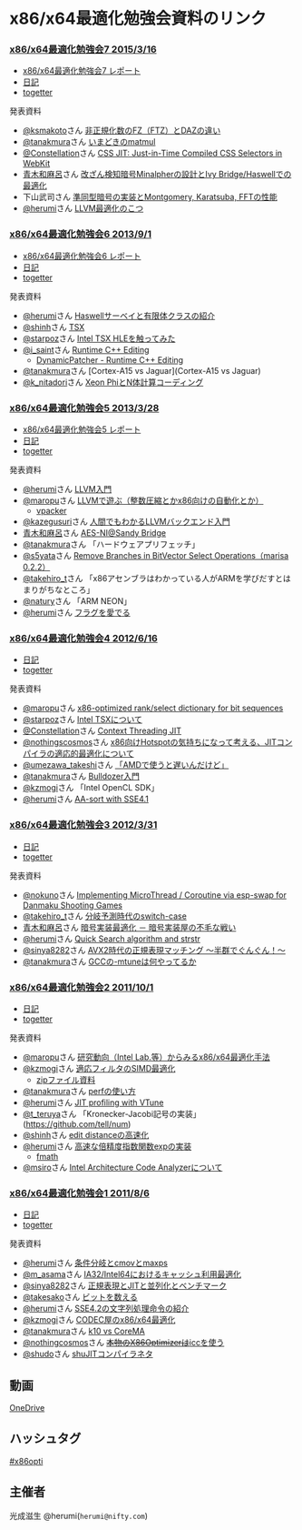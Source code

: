 x86/x64最適化勉強会資料のリンク
=====

### [x86/x64最適化勉強会7 2015/3/16](https://atnd.org/events/61785)
* [x86/x64最適化勉強会7 レポート](http://developer.cybozu.co.jp/tech/?p=8522)
* [日記](http://herumi.in.coocan.jp/diary/1503.html#16)
* [togetter](http://togetter.com/li/795831)

発表資料
* [@ksmakoto](https://twitter.com/ksmakoto)さん [非正規化数のFZ（FTZ）とDAZの違い](http://www.slideshare.net/ksmakoto/fz-and-daz-in-denormals-fz-daz)
* [@tanakmura](https://twitter.com/tanakmura)さん [いまどきのmatmul](http://int.main.jp/txt/matmul/)
* [@Constellation](https://twitter.com/Constellation)さん [CSS JIT: Just-in-Time Compiled CSS Selectors in WebKit](http://constellation.github.io/blog/2015/03/18/gave-a-talk-about-css-jit/)
* [青木和麻呂](http://flu.if0.org/~maro/j/diary/)さん [改ざん検知暗号Minalpherの設計とIvy Bridge/Haswellでの最適化](http://www.slideshare.net/herumi/minalpha)
* 下山武司さん [準同型暗号の実装とMontgomery, Karatsuba, FFTの性能](http://www.slideshare.net/herumi/x86-64study-shimov6)
* [@herumi](https://twitter.com/herumi)さん [LLVM最適化のこつ](http://www.slideshare.net/herumi/x86opti7)

### [x86/x64最適化勉強会6 2013/9/1](https://atnd.org/events/41227)
* [x86/x64最適化勉強会6 レポート](http://developer.cybozu.co.jp/tech/?p=5819)
* [日記](http://herumi.in.coocan.jp/diary/1309.html#1)
* [togetter](http://togetter.com/li/559012)

発表資料
* [@herumi](https://twitter.com/herumi)さん [Haswellサーベイと有限体クラスの紹介](http://www.slideshare.net/herumi/x86opti6)
* [@shinh](https://twitter.com/shinh)さん [TSX](http://shinh.skr.jp/slide/tsx/000.html)
* [@starpoz](https://twitter.com/starpoz)さん [Intel TSX HLEを触ってみた](starpoz)
* [@i_saint](https://twitter.com/i_saint)さん [Runtime C++ Editing](http://www.slideshare.net/i-saint/runtime-cediting)
    * [DynamicPatcher - Runtime C++ Editing](http://i-saint.hatenablog.com/entry/2013/06/06/212515)
* [@tanakmura](https://twitter.com/tanakmura)さん [Cortex-A15 vs Jaguar](Cortex-A15 vs Jaguar)
* [@k_nitadori](https://twitter.com/k_nitadori)さん [Xeon PhiとN体計算コーディング](http://www.slideshare.net/herumi/xeon-phin-x86x646knitadori)

### [x86/x64最適化勉強会5 2013/3/28](https://atnd.org/events/37417)
* [x86/x64最適化勉強会5 レポート](http://developer.cybozu.co.jp/tech/?p=4112)
* [日記](http://herumi.in.coocan.jp/diary/1303.html#28)
* [togetter](http://togetter.com/li/480158)

発表資料
* [@herumi](https://twitter.com/herumi)さん [LLVM入門](http://www.slideshare.net/herumi/llvm-17911004)
* [@maropu](https://twitter.com/maropu)さん [LLVMで遊ぶ（整数圧縮とかx86向けの自動化とか）](http://www.slideshare.net/maropu0804/llvmx86)
    * [vpacker](https://github.com/maropu/vpacker)
* [@kazegusuri](https://twitter.com/kazegusuri)さん [人間でもわかるLLVMバックエンド入門](https://speakerdeck.com/kazegusuri/ren-jian-demowakarullvmbatukuendoru-men)
* [青木和麻呂](http://flu.if0.org/~maro/j/diary/)さん [AES-NI@Sandy Bridge](http://www.slideshare.net/herumi/aesnisandy-bridge)
* [@tanakmura](https://twitter.com/tanakmura)さん 「ハードウェアプリフェッチ」
* [@s5yata](https://twitter.com/s5yata)さん [Remove Branches in BitVector Select Operations（marisa 0.2.2）](http://www.slideshare.net/s5yata/x86opti-05-s5yata)
* [@takehiro_t](https://twitter.com/takehiro_t)さん 「x86アセンブラはわかっている人がARMを学びだすとはまりがちなところ」
* [@natury](https://twitter.com/natury)さん 「ARM NEON」
* [@herumi](https://twitter.com/herumi)さん [フラグを愛でる](http://www.slideshare.net/herumi/carry-17911029)

### [x86/x64最適化勉強会4 2012/6/16](https://atnd.org/events/28847)
* [日記](http://herumi.in.coocan.jp/diary/1206.html#16)
* [togetter](http://togetter.com/li/322708)

発表資料
* [@maropu](https://twitter.com/maropu)さん [x86-optimized rank/select dictionary for bit sequences](http://www.slideshare.net/maropu0804/a-x86optimized-rankselect-dictionary-for-bit-sequences)
* [@starpoz](https://twitter.com/starpoz)さん [Intel TSXについて](http://www.slideshare.net/starpos/intel-tsx-x86opti4)
* [@Constellation](https://twitter.com/Constellation)さん [Context Threading JIT](http://constellation.github.com/slides/contents/20120616/presentation.html)
* [@nothingscosmos](https://twitter.com/nothingscosmos)さん [x86向けHotspotの気持ちになって考える、JITコンパイラの適応的最適化について](http://www.slideshare.net/nothingcosmos/x86hotspotjit)
* [@umezawa_takeshi](https://twitter.com/umezawa_takeshi)さん [ 「AMDで使うと遅いんだけど」](http://umezawa.dyndns.info/wordpress/?p=3226)
* [@tanakmura](https://twitter.com/tanakmura)さん [Bulldozer入門](http://int.main.jp/txt/bulldozer/)
* [@kzmogi](https://twitter.com/kzmogi)さん 「Intel OpenCL SDK」
* [@herumi](https://twitter.com/herumi)さん [AA-sort with SSE4.1](http://www.slideshare.net/herumi/x86opti4)

### [x86/x64最適化勉強会3 2012/3/31](https://atnd.org/events/25823)
* [日記](http://herumi.in.coocan.jp/diary/1203.html#31)
* [togetter](http://togetter.com/li/281704)

発表資料
* [@nokuno](https://twitter.com/nokuno)さん [Implementing MicroThread / Coroutine via esp-swap for Danmaku Shooting Games](http://www.slideshare.net/nokuno/implementing-microthread-coroutine-via-espswap-for-danmaku-shooting-games)
* [@takehiro_t](https://twitter.com/takehiro_t)さん [分岐予測時代のswitch-case](http://www.initialt.org/takehiro-switch-case.PDF)
* [青木和麻呂](http://flu.if0.org/~maro/j/diary/)さん [暗号実装最適化 － 暗号実装屋の不毛な戦い](http://herumi.in.coocan.jp/crypt/slide120404.pdf)
* [@herumi](https://twitter.com/herumi)さん [Quick Search algorithm and strstr](http://www.slideshare.net/herumi/x86opti3)
* [@sinya8282](https://twitter.com/sinya8282)さん [AVX2時代の正規表現マッチング ～半群でぐんぐん！～](http://www.slideshare.net/sinya8282/avx2)
* [@tanakmura](https://twitter.com/tanakmura)さん [GCCの-mtuneは何やってるか](http://int.main.jp/txt/gcc-mtune.html)

### [x86/x64最適化勉強会2 2011/10/1](https://atnd.org/events/19140)
* [日記](http://herumi.in.coocan.jp/diary/1110.html#1)
* [togetter](http://togetter.com/li/195531)

発表資料
* [@maropu](https://twitter.com/maropu)さん [研究動向（Intel Lab.等）からみるx86/x64最適化手法](http://www.slideshare.net/maropu0804/x86x64-9490137)
* [@kzmogi](https://twitter.com/kzmogi)さん [適応フィルタのSIMD最適化](http://www.marumo.ne.jp/junk/x86opti/2011_10_01_2nd/x86opti_02_kzmogi.pdf)
    * [zipファイル資料](http://www.marumo.ne.jp/junk/x86opti/2011_10_01_2nd/x86opti_02_kzmogi.zip)
* [@tanakmura](https://twitter.com/tanakmura)さん [perfの使い方](http://int.main.jp/txt/perf)
* [@herumi](https://twitter.com/herumi)さん [JIT profiling with VTune](http://www.slideshare.net/herumi/jit-code-profiling-with-vtune)
* [@t_teruya](https://twitter.com/t_teruya)さん 「Kronecker-Jacobi記号の実装」(https://github.com/tell/num)
* [@shinh](https://twitter.com/shinh)さん [edit distanceの高速化](http://shinh.skr.jp/slide/ed/000.html)
* [@herumi](https://twitter.com/herumi)さん [高速な倍精度指数関数expの実装](http://www.slideshare.net/herumi/exp-9499790)
    * [fmath](http://github.com/herumi/fmath)
* [@msiro](https://twitter.com/msiro)さん [Intel Architecture Code Analyzerについて](http://msirocoder.web.fc2.com/file/x86opti2_iaca.pdf)


### [x86/x64最適化勉強会1 2011/8/6](https://atnd.org/events/18360)
* [日記](http://herumi.in.coocan.jp/diary/1108.html#6)
* [togetter](http://togetter.com/li/171311)

発表資料
* [@herumi](https://twitter.com/herumi)さん [条件分岐とcmovとmaxps](http://www.slideshare.net/herumi/cmovmaxps)
* [@m_asama](https://twitter.com/m_asama)さん [IA32/Intel64におけるキャッシュ利用最適化](http://enog.jp/~masakazu/cache.pdf)
* [@sinya8282](https://twitter.com/sinya8282)さん [正規表現とJITと並列化とベンチマーク](http://swatmac.info/etc/x86opti_1/)
* [@takesako](https://twitter.com/takesako)さん [ビットを数える](http://www.slideshare.net/takesako/x86x64-sse42-popcnt)
* [@herumi](https://twitter.com/herumi)さん [SSE4.2の文字列処理命令の紹介](http://www.slideshare.net/herumi/sse42)
* [@kzmogi](https://twitter.com/kzmogi)さん [CODEC屋のx86/x64最適化](http://marumo.ne.jp/junk/simd_opt_video_codec.pdf)
* [@tanakmura](https://twitter.com/tanakmura)さん [k10 vs CoreMA](http://int.main.jp/txt/k10/)
* [@nothingcosmos](https://twitter.com/nothingcosmos)さん [~~本物のX86Optimizerは~~iccを使う](http://www.slideshare.net/nothingcosmos/x86opti01-nothingcosmos-8784128)
* [@shudo](http://www.shudo.net/diary/)さん [shuJITコンパイラネタ](http://www.shudo.net/jit/index-j.html)


動画
-----
[OneDrive](https://onedrive.live.com/?cid=9722095798D44A95&id=9722095798D44A95!109)

ハッシュタグ
-----
[#x86opti](https://twitter.com/hashtag/x86opti?src=hash)

主催者
-----
光成滋生 @herumi(`herumi@nifty.com`)
